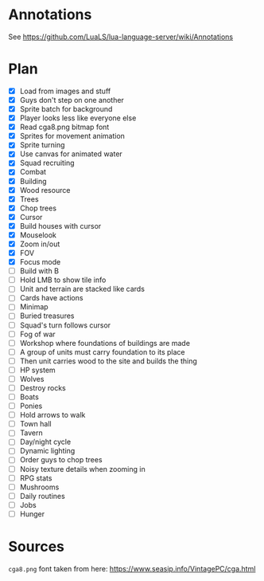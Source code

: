 # Annotations

See https://github.com/LuaLS/lua-language-server/wiki/Annotations

# Plan

 - [x] Load from images and stuff
 - [x] Guys don't step on one another
 - [x] Sprite batch for background
 - [x] Player looks less like everyone else
 - [x] Read cga8.png bitmap font
 - [x] Sprites for movement animation
 - [x] Sprite turning
 - [x] Use canvas for animated water
 - [x] Squad recruiting
 - [x] Combat
 - [x] Building
 - [x] Wood resource
 - [x] Trees
 - [x] Chop trees
 - [x] Cursor
 - [x] Build houses with cursor
 - [x] Mouselook
 - [x] Zoom in/out
 - [x] FOV
 - [x] Focus mode
 - [ ] Build with B
 - [ ] Hold LMB to show tile info
 - [ ] Unit and terrain are stacked like cards
 - [ ] Cards have actions
 - [ ] Minimap
 - [ ] Buried treasures
 - [ ] Squad's turn follows cursor
 - [ ] Fog of war
 - [ ] Workshop where foundations of buildings are made
 - [ ] A group of units must carry foundation to its place
 - [ ] Then unit carries wood to the site and builds the thing
 - [ ] HP system
 - [ ] Wolves
 - [ ] Destroy rocks
 - [ ] Boats
 - [ ] Ponies
 - [ ] Hold arrows to walk
 - [ ] Town hall
 - [ ] Tavern
 - [ ] Day/night cycle
 - [ ] Dynamic lighting
 - [ ] Order guys to chop trees
 - [ ] Noisy texture details when zooming in
 - [ ] RPG stats
 - [ ] Mushrooms
 - [ ] Daily routines
 - [ ] Jobs
 - [ ] Hunger

# Sources

`cga8.png` font taken from here: https://www.seasip.info/VintagePC/cga.html
